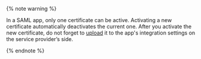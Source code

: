 {% note warning %}

In a SAML app, only one certificate can be active. Activating a new certificate automatically deactivates the current one. After you activate the new certificate, do not forget to [upload](../../organization/operations/applications/saml-create.md#setup-sp) it to the app's integration settings on the service provider’s side.

{% endnote %}